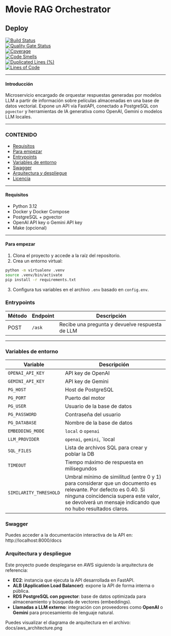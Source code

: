 # Movie RAG Orchestrator

## Deploy

[![Build Status](#)]()  
[![Quality Gate Status](#)]()  
[![Coverage](#)]()  
[![Code Smells](#)]()  
[![Duplicated Lines (%)](#)]()  
[![Lines of Code](#)]()

---

#### Introducción

Microservicio encargado de orquestar respuestas generadas por modelos LLM a partir de información sobre películas almacenadas en una base de datos vectorial. Expone un API vía FastAPI, conectado a PostgreSQL con `pgvector` y herramientas de IA generativa como OpenAI, Gemini o modelos LLM locales.

---

### CONTENIDO

* [Requisitos](#requisitos)
* [Para empezar](#para-empezar)
* [Entrypoints](#entrypoints)
* [Variables de entorno](#variables-de-entorno)
* [Swagger](#swagger)
* [Arquitectura y despliegue](#arquitectura)
* [Licencia](#licencia)

---

<a name="requisitos"></a>

#### Requisitos

* Python 3.12
* Docker y Docker Compose
* PostgreSQL + pgvector
* OpenAI API key o Gemini API key
* Make (opcional)

---

<a name="para-empezar"></a>

#### Para empezar

1. Clona el proyecto y accede a la raíz del repositorio.
2. Crea un entorno virtual:

```bash
python -m virtualenv .venv
source .venv/bin/activate
pip install -r requirements.txt
```
3. Configura tus variables en el archivo `.env` basado en `config.env`.

<a name="entrypoints"></a>

### Entrypoints

| Método | Endpoint | Descripción                                 |
|--------|----------|---------------------------------------------|
| POST   | `/ask`   | Recibe una pregunta y devuelve respuesta de LLM |

---

<a name="variables-de-entorno"></a>

### Variables de entorno

| Variable          | Descripción                                                   |
|-------------------|---------------------------------------------------------------|
| `OPENAI_API_KEY`  | API key de OpenAI                                             |
| `GEMINI_API_KEY`  | API key de Gemini                                             |
| `PG_HOST`         | Host de PostgreSQL                                            |
| `PG_PORT`         | Puerto del motor                                              |
| `PG_USER`         | Usuario de la base de datos                                   |
| `PG_PASSWORD`     | Contraseña del usuario                                        |
| `PG_DATABASE`     | Nombre de la base de datos                                    |
| `EMBEDDING_MODE`  | `local` o `openai`                                            |
| `LLM_PROVIDER`    | `openai`, `gemini`, `local                                    |
| `SQL_FILES`       | Lista de archivos SQL para crear y poblar la DB               |
| `TIMEOUT`         | Tiempo máximo de respuesta en milisegundos                    |
| `SIMILARITY_THRESHOLD` | Umbral mínimo de similitud (entre 0 y 1) para considerar que un documento es relevante. Por defecto es 0.40. Si ninguna coincidencia supera este valor, se devolverá un mensaje indicando que no hubo resultados claros.                       |

<a name="swagger"></a>

### Swagger

Puedes acceder a la documentación interactiva de la API en: http://localhost:8000/docs

<a name="arquitectura"></a>

### Arquitectura y despliegue

Este proyecto puede desplegarse en AWS siguiendo la arquitectura de referencia:

- **EC2**: instancia que ejecuta la API desarrollada en FastAPI.
- **ALB (Application Load Balancer)**: expone la API de forma interna o pública.
- **RDS PostgreSQL con pgvector**: base de datos optimizada para almacenamiento y búsqueda de vectores (embeddings).
- **Llamadas a LLM externo**: integración con proveedores como **OpenAI** o **Gemini** para procesamiento de lenguaje natural.

Puedes visualizar el diagrama de arquitectura en el archivo: docs/aws_architecture.png

